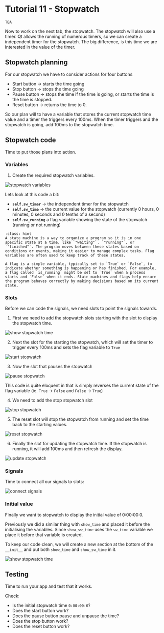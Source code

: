 # Tutorial 11 - Stopwatch

```{admonition} In this tutorial you will:
TBA
```

Now to work on the next tab, the stopwatch. The stopwatch will also use a timer. Qt allows the running of numerous timers, so we can create a independent timer for the stopwatch. The big difference, is this time we are interested in the value of the timer.

## Stopwatch planning

For our stopwatch we have to consider actions for four buttons:

- Start button &rarr; starts the time going
- Stop button &rarr; stops the time going
- Pause button &rarr; stops the time if the time is going, or starts the time is the time is stopped.
- Reset button &rarr; returns the time to 0.

So our plan will to have a variable that stores the current stopwatch time value and a timer the triggers every 100ms. When the timer triggers and the stopwatch is going, add 100ms to the stopwatch time.

## Stopwatch code

Time to put those plans into action.

### Variables

1. Create the required stopwatch variables.

![stopwatch variables](./assets/img/13/01_vairables.png)

Lets look at this code a bit:

- **`self.sw_timer`** &rarr; the independent timer for the stopwatch
- **`self.sw_time`** &rarr; the current value for the stopwatch (currently 0 hours, 0 minutes, 0 seconds and 0 tenths of a second)
- **`self.sw_running`** a flag variable showing the state of the stopwatch (running or not running)

```{admonition} State machines
:class: hint
A state machine is a way to organize a program so it is in one specific state at a time, like `"waiting"`, `"running"`, or `"finished"`. The program moves between these states based on conditions or events, making it easier to manage complex tasks. Flag variables are often used to keep track of these states. 

A flag is a simple variable, typically set to `True` or `False`, to indicate whether something is happening or has finished. For example, a flag called `is_running` might be set to `True` when a process starts and `False` when it ends. State machines and flags help ensure the program behaves correctly by making decisions based on its current state.
```

### Slots

Before we can code the signals, we need slots to point the signals towards.

1. First we need to add the stopwatch slots starting with the slot to display the stopwatch time.

![show stopwatch time](./assets/img/13/02_show_sw_time.png)

2. Next the slot for the starting the stopwatch, which will set the timer to trigger every 100ms and sets the flag variable to `True`

![start stopwatch](./assets/img/13/03_sw_start_slot.png)

3. Now the slot that pauses the stopwatch

![pause stopwatch](./assets/img/13/04_sw_pause_slot.png)

This code is quite eloquent in that is simply reverses the current state of the flag variable (ie. `True` &rarr; `False` and `False` &rarr; `True`)

4. We need to add the stop stopwatch slot

![stop stopwatch](./assets/img/13/05_sw_stop_slot.png)

5. The reset slot will stop the stopwatch from running and set the time back to the starting values.

![reset stopwatch](./assets/img/13/06_sw_reset.png)

6. Finally the slot for updating the stopwatch time. If the stopwatch is running, it will add 100ms and then refresh the display.

![update stopwatch](./assets/img/13/07_sw_update_time.png)

### Signals

Time to connect all our signals to slots:

![connect signals](./assets/img/13/08_signals.png)

### Initial value

Finally we want to stopwatch to display the initial value of 0:00:00:0. 

Previously we did a similar thing with `show_time` and placed it before the initialising the variables. Since `show_sw_time` uses the `sw_time` variable we place it before that variable is created.

To keep our code clean, we will create a new section at the bottom of the `__init__` and put both `show_time` and `show_sw_time` in it.

![show stopwatch time](./assets/img/13/10_show_sw_time.png)

## Testing

Time to run your app and test that it works. 

Check:

- Is the initial stopwatch time `0:00:00:0`?
- Does the start button work?
- Does the pause button pause and unpause the time?
- Does the stop button work?
- Does the reset button work?
